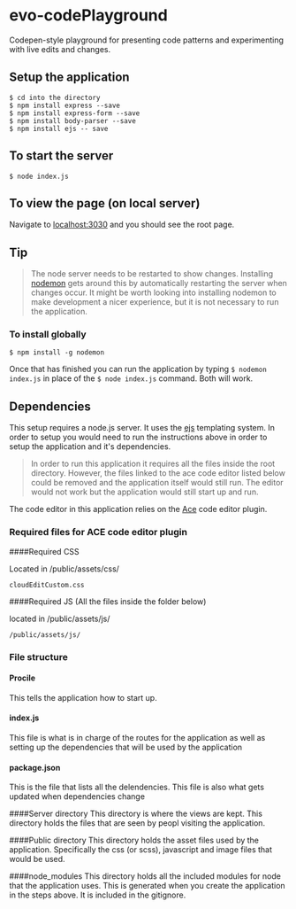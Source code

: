 # evo-codePlayground
Codepen-style playground for presenting code patterns and experimenting with live edits and changes.

## Setup the application
```shell
$ cd into the directory
$ npm install express --save
$ npm install express-form --save
$ npm install body-parser --save
$ npm install ejs -- save
```

## To start the server
```shell
$ node index.js
```

## To view the page (on local server)

Navigate to [localhost:3030](http://localhost:3030/) and you should see the root page.

## Tip
>The node server needs to be restarted to show changes. Installing [nodemon](https://www.npmjs.com/package/nodemon) gets around this by automatically restarting the server when changes occur.  It might be worth looking into installing nodemon to make development a nicer experience, but it is not necessary to run the application.

### To install globally
```shell
$ npm install -g nodemon
```

Once that has finished you can run the application by typing `$ nodemon index.js` in place of the `$ node index.js` command. Both will work.

## Dependencies

This setup requires a node.js server.  It uses the [ejs](http://www.embeddedjs.com/) templating system.  In order to setup you would need to run the instructions above in order to setup the application and it's dependencies. 

> In order to run this application it requires all the files inside the root directory.  However, the files linked to the ace code editor listed below could be removed and the application itself would still run.  The editor would not work but the application would still start up and run.

The code editor in this application relies on the [Ace](https://ace.c9.io) code editor plugin.

### Required files for ACE code editor plugin

####Required CSS

Located in /public/assets/css/

```shell
cloudEditCustom.css
```

####Required JS (All the files inside the folder below)

located in /public/assets/js/

```shell
/public/assets/js/
```

### File structure

#### Procile
This tells the application how to start up.

#### index.js
This file is what is in charge of the routes for the application as well as setting up the dependencies that will be used by the application

#### package.json
This is the file that lists all the delendencies.  This file is also what gets updated when dependencies change

####Server directory
This directory is where the views are kept.  This directory holds the files that are seen by peopl visiting the application.

####Public directory
This directory holds the asset files used by the application.  Specifically the css (or scss), javascript and image files that would be used.

####node_modules
This directory holds all the included modules for node that the application uses.  This is generated when you create the application in the steps above.  It is included in the gitignore.